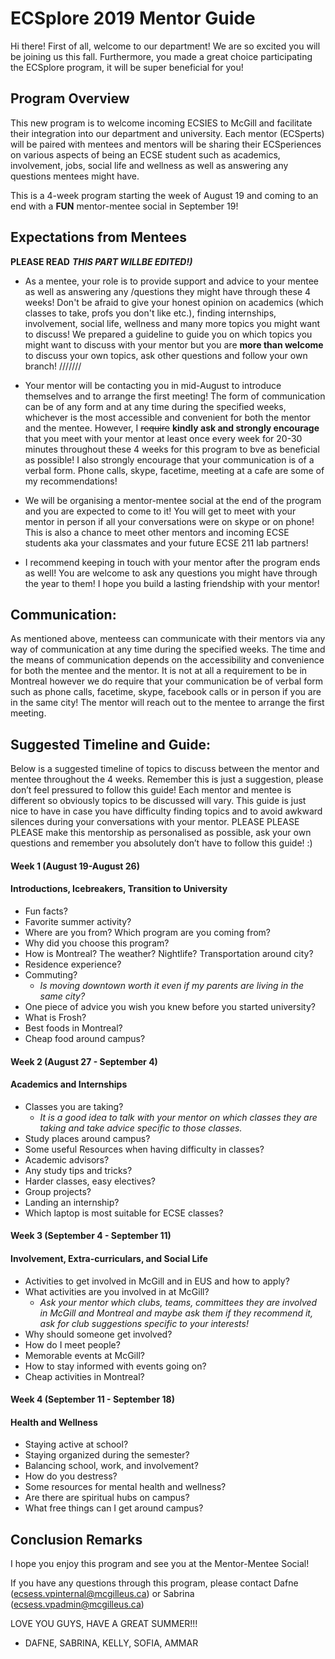 # ECSplore 2019 Mentor Guide

Hi there! First of all, welcome to our department! We are so excited you will be joining us this fall. Furthermore, you made a great choice participating the ECSplore program, it will be super beneficial for you! 


## Program Overview
This new program is to welcome incoming ECSIES to McGill and facilitate their integration into our department and university. Each mentor (ECSperts) will be paired with mentees and mentors will be sharing their ECSperiences on various aspects of being an ECSE student such as academics, involvement, jobs, social life and wellness as well as answering any questions mentees might have.

This is a 4-week program starting the week of August 19 and coming to an end with a **FUN** mentor-mentee social in September 19! 

## Expectations from Mentees
**PLEASE READ**
**_THIS PART WILLBE EDITED!)_**
* As a mentee, your role is to provide support and advice to your mentee as well as answering any /questions they might have through these 4 weeks! Don't be afraid to give your honest opinion on academics (which classes to take, profs you don't like etc.), finding internships, involvement, social life, wellness and many more topics you might want to discuss! We prepared a guideline to guide you on which topics you might want to discuss with your mentor but you are **more than welcome** to discuss your own topics, ask other questions and follow your own branch!
///////
* Your mentor will be contacting you in mid-August to introduce themselves and to arrange the first meeting! The form of communication can be of any form and at any time during the specified weeks, whichever is the most accessible and convenient for both the mentor and the mentee. However, I ~~require~~ **kindly ask and strongly encourage** that you meet with your mentor at least once every week for 20-30 minutes throughout these 4 weeks for this program to bve as beneficial as possible! I also strongly encourage that your communication is of a verbal form. Phone calls, skype, facetime, meeting at a cafe are some of my recommendations! 

* We will be organising a mentor-mentee social at the end of the program and you are expected to come to it! You will get to meet with your mentor in person if all your conversations were on skype or on phone! This is also a chance to meet other mentors and incoming ECSE students aka your classmates and your future ECSE 211 lab partners!

* I recommend keeping in touch with your mentor after the program ends as well! You are welcome to ask any questions you might have through the year to them! I hope you build a lasting friendship with your mentor!

## Communication: 
As mentioned above, menteess can communicate with their mentors via any way of communication at any time during the specified weeks. The time and the means of communication depends on the accessibility and convenience for both the mentee and the mentor. It is not at all a requirement to be in Montreal however we do require that your communication be of verbal form such as phone calls, facetime, skype, facebook calls or in person if you are in the same city! The mentor will reach out to the mentee to arrange the first meeting.

## Suggested Timeline and Guide: 
Below is a suggested timeline of topics to discuss between the mentor and mentee throughout the 4 weeks. Remember this is just a suggestion, please don’t feel pressured to follow this guide! Each mentor and mentee is different so obviously topics to be discussed will vary. This guide is just nice to have in case you have difficulty finding topics and to avoid awkward silences during your conversations with your mentor. PLEASE PLEASE PLEASE make this mentorship as personalised as possible, ask your own questions and remember you absolutely don’t have to follow this guide! :)


#### Week 1 (August 19-August 26)
#### Introductions, Icebreakers, Transition to University

* Fun facts? 
* Favorite summer activity? 
* Where are you from? Which program are you coming from?
* Why did you choose this program?
* How is Montreal? The weather? Nightlife? Transportation around city?
* Residence experience?
* Commuting? 
    * *Is moving downtown worth it even if my parents are living in the same city?* 
* One piece of advice you wish you knew before you started university?
* What is Frosh?
* Best foods in Montreal?
* Cheap food around campus?

#### Week 2 (August 27 - September 4)
#### Academics and Internships

* Classes you are taking? 
    * *It is a good idea to talk with your  mentor on which classes they are taking and take advice specific to those classes.*
* Study places around campus?
* Some useful Resources when having difficulty in classes? 
* Academic advisors? 
* Any study tips and tricks? 
* Harder classes, easy electives?
* Group projects? 
* Landing an internship? 
* Which laptop is most suitable for ECSE classes?


#### Week 3 (September 4 - September 11)
#### Involvement, Extra-curriculars, and Social Life

* Activities to get involved in McGill and in EUS and how to apply? 
* What activities are you involved in at McGill? 
    * *Ask your mentor which clubs, teams, committees they are involved in McGill and Montreal and maybe ask them if they recommend it, ask for club suggestions specific to your interests!*
* Why should someone get involved? 
* How do I meet people? 
* Memorable events at McGill? 
* How to stay informed with events going on?
* Cheap activities in Montreal?


#### Week 4 (September 11 - September 18)
#### Health and Wellness

* Staying active at school? 
* Staying organized during the semester? 
* Balancing school, work, and involvement?
* How do you destress? 
* Some resources for mental health and wellness?
* Are there are spiritual hubs on campus? 
* What free things can I get around campus? 


## Conclusion Remarks

I hope you enjoy this program and see you at the Mentor-Mentee Social!

If you have any questions through this program, please contact Dafne (ecsess.vpinternal@mcgilleus.ca) or Sabrina (ecsess.vpadmin@mcgilleus.ca)

LOVE YOU GUYS, HAVE A GREAT SUMMER!!!

- DAFNE, SABRINA, KELLY, SOFIA, AMMAR
